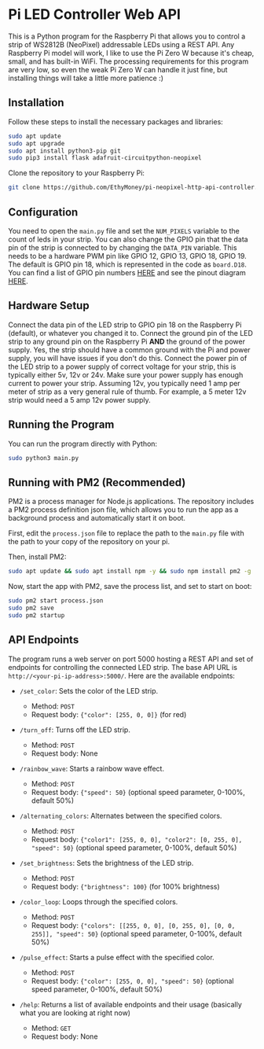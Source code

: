 # Pi LED Controller Web API

This is a Python program for the Raspberry Pi that allows you to control a strip of WS2812B (NeoPixel) addressable LEDs using a REST API. Any Raspberry Pi model will work, I like to use the Pi Zero W because it's cheap, small, and has built-in WiFi. The processing requirements for this program are very low, so even the weak Pi Zero W can handle it just fine, but installing things will take a little more patience :)

## Installation

Follow these steps to install the necessary packages and libraries:

```bash
sudo apt update
sudo apt upgrade
sudo apt install python3-pip git
sudo pip3 install flask adafruit-circuitpython-neopixel
```

Clone the repository to your Raspberry Pi:

```bash
git clone https://github.com/EthyMoney/pi-neopixel-http-api-controller.git
```

## Configuration

You need to open the `main.py` file and set the `NUM_PIXELS` variable to the count of leds in your strip. You can also change the GPIO pin that the data pin of the strip is connected to by changing the `DATA_PIN` variable. This needs to be a hardware PWM pin like GPIO 12, GPIO 13, GPIO 18, GPIO 19. The default is GPIO pin 18, which is represented in the code as `board.D18`. You can find a list of GPIO pin numbers [HERE](https://www.raspberrypi.com/documentation/computers/raspberry-pi.html#gpio-pins) and see the pinout diagram [HERE](https://www.raspberrypi.com/documentation/computers/raspberry-pi.html#gpio).

## Hardware Setup

Connect the data pin of the LED strip to GPIO pin 18 on the Raspberry Pi (default), or whatever you changed it to. Connect the ground pin of the LED strip to any ground pin on the Raspberry Pi **AND** the ground of the power supply. Yes, the strip should have a common ground with the Pi and power supply, you will have issues if you don't do this. Connect the power pin of the LED strip to a power supply of correct voltage for your strip, this is typically either 5v, 12v or 24v. Make sure your power supply has enough current to power your strip. Assuming 12v, you typically need 1 amp per meter of strip as a very general rule of thumb. For example, a 5 meter 12v strip would need a 5 amp 12v power supply.

## Running the Program

You can run the program directly with Python:
  
```bash
sudo python3 main.py
```

## Running with PM2 (Recommended)

PM2 is a process manager for Node.js applications. The repository includes a PM2 process definition json file, which allows you to run the app as a background process and automatically start it on boot.

First, edit the `process.json` file to replace the path to the `main.py` file with the path to your copy of the repository on your pi.

Then, install PM2:

```bash
sudo apt update && sudo apt install npm -y && sudo npm install pm2 -g
```

Now, start the app with PM2, save the process list, and set to start on boot:

```bash
sudo pm2 start process.json
sudo pm2 save
sudo pm2 startup
```

## API Endpoints

The program runs a web server on port 5000 hosting a REST API and set of endpoints for controlling the connected LED strip. The base API URL is `http://<your-pi-ip-address>:5000/`. Here are the available endpoints:

- `/set_color`: Sets the color of the LED strip.
  - Method: `POST`
  - Request body: `{"color": [255, 0, 0]}` (for red)

- `/turn_off`: Turns off the LED strip.
  - Method: `POST`
  - Request body: None

- `/rainbow_wave`: Starts a rainbow wave effect.
  - Method: `POST`
  - Request body: `{"speed": 50}` (optional speed parameter, 0-100%, default 50%)

- `/alternating_colors`: Alternates between the specified colors.
  - Method: `POST`
  - Request body: `{"color1": [255, 0, 0], "color2": [0, 255, 0], "speed": 50}` (optional speed parameter, 0-100%, default 50%)

- `/set_brightness`: Sets the brightness of the LED strip.
  - Method: `POST`
  - Request body: `{"brightness": 100}` (for 100% brightness)

- `/color_loop`: Loops through the specified colors.
  - Method: `POST`
  - Request body: `{"colors": [[255, 0, 0], [0, 255, 0], [0, 0, 255]], "speed": 50}` (optional speed parameter, 0-100%, default 50%)

- `/pulse_effect`: Starts a pulse effect with the specified color.
  - Method: `POST`
  - Request body: `{"color": [255, 0, 0], "speed": 50}` (optional speed parameter, 0-100%, default 50%)

- `/help`: Returns a list of available endpoints and their usage (basically what you are looking at right now)
  - Method: `GET`
  - Request body: None
